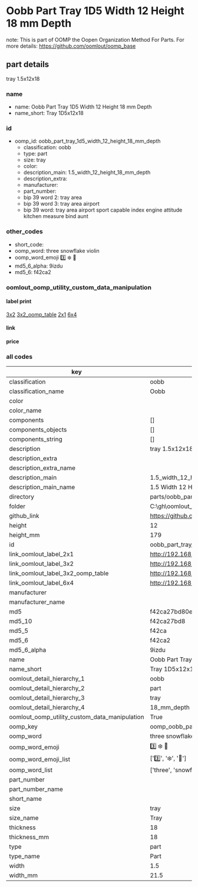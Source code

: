 # Oobb Part Tray 1D5 Width 12 Height 18 mm Depth  

note: This is part of OOMP the Oopen Organization Method For Parts. For more details: https://github.com/oomlout/oomp_base

##  part details
  



tray 1.5x12x18



### name
* name: Oobb Part Tray 1D5 Width 12 Height 18 mm Depth
* name_short: Tray 1D5x12x18 
### id
* oomp_id: oobb_part_tray_1d5_width_12_height_18_mm_depth
  * classification: oobb
  * type: part
  * size: tray
  * color: 
  * description_main: 1.5_width_12_height_18_mm_depth
  * description_extra: 
  * manufacturer: 
  * part_number: 
  * bip 39 word 2: tray area
  * bip 39 word 3: tray area airport
  * bip 39 word: tray area airport sport capable index engine attitude kitchen measure bind aunt

### other_codes
* short_code: 
* oomp_word: three snowflake violin
* oomp_word_emoji :three: :snowflake: :violin:
* md5_6_alpha: 9izdu
* md5_6: f42ca2






### oomlout_oomp_utility_custom_data_manipulation
#### label print
[3x2](http://192.168.1.245:1112/?label=oomp%209izdu)
[3x2_oomp_table](http://192.168.1.108:1112/?label=oomp%209izdu)
[2x1](http://192.168.1.242:1112/?label=oomp%209izdu)
[6x4](http://192.168.1.55:1112/?label=oomp%209izdu)    

#### link

                              

#### price







### all codes 
| key | value |  
| --- | --- |  
| classification | oobb |  
| classification_name | Oobb |  
| color |  |  
| color_name |  |  
| components | [] |  
| components_objects | [] |  
| components_string | [] |  
| description | tray 1.5x12x18 |  
| description_extra |  |  
| description_extra_name |  |  
| description_main | 1.5_width_12_height_18_mm_depth |  
| description_main_name | 1.5 Width 12 Height 18 mm Depth |  
| directory | parts/oobb_part_tray_1d5_width_12_height_18_mm_depth |  
| folder | C:\gh\oomlout_oobb_version_4_generated_parts\parts\oobb_part_tray_1d5_width_12_height_18_mm_depth |  
| github_link | https://github.com/oomlout/oomlout_oomp_part_src/tree/main/parts/oobb_part_tray_1d5_width_12_height_18_mm_depth |  
| height | 12 |  
| height_mm | 179 |  
| id | oobb_part_tray_1d5_width_12_height_18_mm_depth |  
| link_oomlout_label_2x1 | http://192.168.1.242:1112/?label=oomp%209izdu |  
| link_oomlout_label_3x2 | http://192.168.1.245:1112/?label=oomp%209izdu |  
| link_oomlout_label_3x2_oomp_table | http://192.168.1.108:1112/?label=oomp%209izdu |  
| link_oomlout_label_6x4 | http://192.168.1.55:1112/?label=oomp%209izdu |  
| manufacturer |  |  
| manufacturer_name |  |  
| md5 | f42ca27bd80ea94dcb10fd2a0b02d73d |  
| md5_10 | f42ca27bd8 |  
| md5_5 | f42ca |  
| md5_6 | f42ca2 |  
| md5_6_alpha | 9izdu |  
| name | Oobb Part Tray 1D5 Width 12 Height 18 mm Depth |  
| name_short | Tray 1D5x12x18  |  
| oomlout_detail_hierarchy_1 | oobb |  
| oomlout_detail_hierarchy_2 | part |  
| oomlout_detail_hierarchy_3 | tray |  
| oomlout_detail_hierarchy_4 | 18_mm_depth |  
| oomlout_oomp_utility_custom_data_manipulation | True |  
| oomp_key | oomp_oobb_part_tray_1d5_width_12_height_18_mm_depth |  
| oomp_word | three snowflake violin |  
| oomp_word_emoji | :three: :snowflake: :violin: |  
| oomp_word_emoji_list | [':three:', ':snowflake:', ':violin:'] |  
| oomp_word_list | ['three', 'snowflake', 'violin'] |  
| part_number |  |  
| part_number_name |  |  
| short_name |  |  
| size | tray |  
| size_name | Tray |  
| thickness | 18 |  
| thickness_mm | 18 |  
| type | part |  
| type_name | Part |  
| width | 1.5 |  
| width_mm | 21.5 |  
